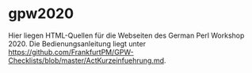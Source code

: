 # gpw2020
Hier liegen HTML-Quellen für die Webseiten des German Perl Workshop 2020.
Die Bedienungsanleitung liegt unter https://github.com/FrankfurtPM/GPW-Checklists/blob/master/ActKurzeinfuehrung.md.
